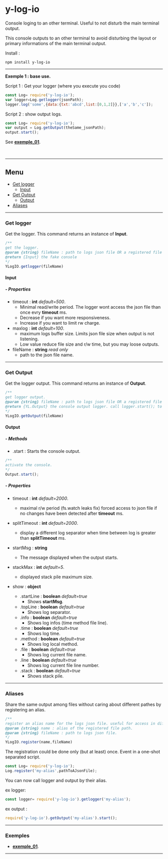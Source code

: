 # y-log-io
Console loging to an other terminal. Useful to not disturb the main terminal output.

This console outputs to an other terminal to avoid disturbing the layout or primary informations of the main terminal output.

Install :

```
npm install y-log-io
```

<hr/>

**Exemple 1 : base use.**


Script 1 : Get your logger (where you execute you code)
```javascript
const Log= require('y-log-io');
var logger=Log.getlogger(jsonPath);
logger.log('some',{data:{txt:'abcd',list:[0,1,2]}},['a','b','c']);
```
Script 2 : show output logs.
```javascript
const Log= require('y-log-io');
var output = Log.getOutput(theSame_jsonPath);
output.start();
```
See **[exemple_01](exemples/exemple_01.js)**.

<br/>

<hr/>

## <a name="tg_menu"></a> Menu

+ [Get logger](#tg_logger)
	+ [Input](#tg_logger_input)
+ [Get Output](#tg_output)
	+ [Output](#tg_output_out)
+ [Aliases](#tg_regisetr)

<hr/>

### <a name="tg_logger"></a> Get logger

Get the logger. This command returns an instance of **Input**.
```javascript
/**
get the logger.
@param {string} fileName : path to logs json file OR a registered file alias.
@return {Input} the fake console
*/
YLogIO.getlogger(fileName)
```

#### <a name="tg_logger_input"></a> Input

##### - Properties

+ timeout : **int** *default=500*.
	- Minimal read/write period. The logger wont access the json file than once evry **timeout** ms.
	- Decrease if you want more responsiveness.
	- Increase if you want to limit rw charge.
+ maxlog : **int** *default=100*.
	- maximum logs buffer size. Limits json file size when output is not listening.
	- Low value reduce file size and r/w time, but you may loose outputs.
+ fileName : **string** *read only*
	- path to the json file name.

<hr/>

### <a name="tg_output"></a> Get Output

Get the logger output. This command returns an instance of **Output**.
```javascript
/**
get logger output.
@param {string} fileName : path to logs json file OR a registered file alias.
@return {YL.Output} the console output logger. call logger.start(); to activate.
*/
YLogIO.getOutput(fileName)
```

#### <a name="tg_output_out"></a> Output

##### - Methods

+ .start : Starts the console output.

```javascript
/**
activate the console.
*/
Output.start();
```

##### - Properties

+ timeout : **int** *default=2000*.
	- maximal r/w period (fs.watch leaks fix) forced access to json file if no changes have been detected after **timeout** ms.
+ splitTimeout : **int**  *default=2000*.
	- display a different log separator when time between log is greater than **splitTimeout** ms.

+ startMsg : **string**
	- The message displayed when the output starts.
+ stackMax : **int** *default=5*.
	- displayed stack pile maximum size.
+ show : **object**
	+ .startLine : **boolean** *default=true*
		- Shows **startMsg**.
	+ .topLine : **boolean** *default=true*
		- Shows log separator.
	+ .info : **boolean** *default=true*
		- Shows log infos (time method file line).
	+ .time : **boolean** *default=true*
		- Shows log time.
	+ .method : **boolean** *default=true*
		- Shows log local method.
	+ .file : **boolean** *default=true*
		- Shows log current file name.
	+ .line : **boolean** *default=true*
		- Shows log current file line number.
	+ .stack : **boolean** *default=true*
		- Shows stack pile.


<hr/>

### <a name="tg_regisetr"></a> Aliases

Share the same output among files without caring about different pathes by registering an alias.

```javascript
/**
register an alias name for the logs json file. useful for access in different file pathes.
@param {string} name : alias of the registered file path.
@param {string} fileName : path to logs json file.
*/
YLogIO.register(name,fileName)
```

The registration could be done only (but at least) once. Event in a one-shot separated script.

```javascript
const Log= require('y-log-io');
Log.register('my-alias',pathToAJsonFile);

```

You can now call logger and output by their alias.

ex logger:
```javascript
const logger= require('y-log-io').getlogger('my-alias');
```

ex output :
```javascript
require('y-log-io').getOutput('my-alias').start();
```

<hr/>

### <a name="tg_regisetr"></a> Exemples

- **[exemple_01](exemples/exemple_01.js)**.

<hr/>
